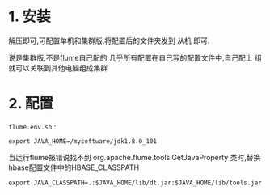# 1. 安装

解压即可,可配置单机和集群版,将配置后的文件夹发到 从机 即可.

说是集群版,不是flume自己配的,几乎所有配置在自己写的配置文件中,自己配上 组 就可以关联到其他电脑组成集群

# 2. 配置

`flume.env.sh` :

`export JAVA_HOME=/mysoftware/jdk1.8.0_101`

 

当运行flume报错说找不到 org.apache.flume.tools.GetJavaProperty 类时,替换hbase配置文件中的HBASE_CLASSPATH

`export JAVA_CLASSPATH=.:$JAVA_HOME/lib/dt.jar:$JAVA_HOME/lib/tools.jar`